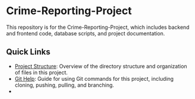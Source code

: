 # Crime-Reporting-Project

This repository is for the Crime-Reporting-Project, which includes backend and frontend code, database scripts, and project documentation.

## Quick Links

- [Project Structure](./docs/project-structure.md): Overview of the directory structure and organization of files in this project.
- [Git Help](./docs/git-help.md): Guide for using Git commands for this project, including cloning, pushing, pulling, and branching.
- [PPT]: https://docs.google.com/presentation/d/1r-Cfy7f58pFalGYvNzZ-2mkzSjZUl-HBI8Cn0GM-Zjs/edit?usp=sharing
